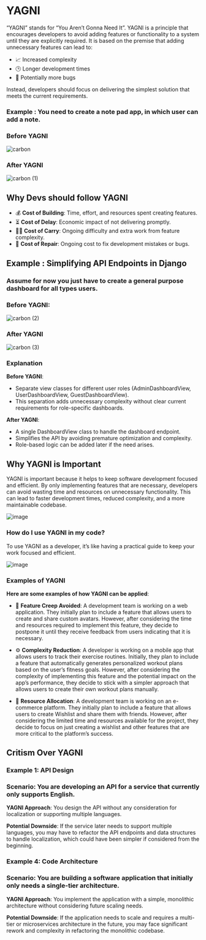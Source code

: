 # YAGNI 

“YAGNI” stands for “You Aren’t Gonna Need It”. YAGNI is a principle that encourages developers to avoid adding features or functionality to a system until they are explicitly required. It is based on the premise that adding unnecessary features can lead to:

- 📈 Increased complexity
- 🕒 Longer development times
- 🐞 Potentially more bugs 

Instead, developers should focus on delivering the simplest solution that meets the current requirements.


### Example : You need to create a note pad app, in which user can add a note.
###  Before YAGNI
 ![carbon](https://github.com/HarisChandio/YAGNI/assets/86180280/f3b9e417-8790-4fc8-bb8e-0ee415f5116b)


### After YAGNI
![carbon (1)](https://github.com/HarisChandio/YAGNI/assets/86180280/de0de850-1c8b-4c16-bf5f-e72ae3331f33)




## Why Devs should follow YAGNI

- 💰 **Cost of Building**: Time, effort, and resources spent creating features.
- ⏳ **Cost of Delay**: Economic impact of not delivering promptly.
- 🏋️‍♂️ **Cost of Carry**: Ongoing difficulty and extra work from feature complexity.
- 🔧 **Cost of Repair**: Ongoing cost to fix development mistakes or bugs.

## Example : Simplifying API Endpoints in Django
### Assume for now you just have to create a general purpose dashboard for all types users.
### Before YAGNI:
![carbon (2)](https://github.com/HarisChandio/YAGNI/assets/86180280/97abb3b1-0a70-40d2-8393-3ed85c8e03d6)


### After YAGNI

![carbon (3)](https://github.com/HarisChandio/YAGNI/assets/86180280/c039975e-2870-4692-8c3f-061665bab229)



### Explanation
**Before YAGNI**:

- Separate view classes for different user roles (AdminDashboardView, UserDashboardView, GuestDashboardView).
- This separation adds unnecessary complexity without clear current requirements for role-specific dashboards.

**After YAGNI**:

- A single DashboardView class to handle the dashboard endpoint.
- Simplifies the API by avoiding premature optimization and complexity.
- Role-based logic can be added later if the need arises.



## Why YAGNI is Important

YAGNI is important because it helps to keep software development focused and efficient. By only implementing features that are necessary, developers can avoid wasting time and resources on unnecessary functionality. This can lead to faster development times, reduced complexity, and a more maintainable codebase.

![image](https://github.com/HarisChandio/YAGNI/assets/86180280/08df63ce-e6df-4cc3-9555-fcb555e74c9c)

### How do I use YAGNI in my code?

To use YAGNI as a developer, it’s like having a practical guide to keep your work focused and efficient.

![image](https://github.com/HarisChandio/YAGNI/assets/86180280/eb3daaec-5e04-4731-9077-8dc4bcf85a1e)

### Examples of YAGNI

**Here are some examples of how YAGNI can be applied**:

- 🛑 **Feature Creep Avoided**: A development team is working on a web application. They initially plan to include a feature that allows users to create and share custom avatars. However, after considering the time and resources required to implement this feature, they decide to postpone it until they receive feedback from users indicating that it is necessary.

- ⚙️ **Complexity Reduction**: A developer is working on a mobile app that allows users to track their exercise routines. Initially, they plan to include a feature that automatically generates personalized workout plans based on the user’s fitness goals. However, after considering the complexity of implementing this feature and the potential impact on the app’s performance, they decide to stick with a simpler approach that allows users to create their own workout plans manually.

- 💼 **Resource Allocation**: A development team is working on an e-commerce platform. They initially plan to include a feature that allows users to create Wishlist and share them with friends. However, after considering the limited time and resources available for the project, they decide to focus on just creating a wishlist and other features that are more critical to the platform’s success.


## Critism Over YAGNI

### Example 1: API Design
### Scenario: You are developing an API for a service that currently only supports English.

**YAGNI Approach**: You design the API without any consideration for localization or supporting multiple languages.

**Potential Downside**: If the service later needs to support multiple languages, you may have to refactor the API endpoints and data structures to handle localization, which could have been simpler if considered from the beginning.

### Example 4: Code Architecture
### Scenario: You are building a software application that initially only needs a single-tier architecture.

**YAGNI Approach**: You implement the application with a simple, monolithic architecture without considering future scaling needs.

**Potential Downside**: If the application needs to scale and requires a multi-tier or microservices architecture in the future, you may face significant rework and complexity in refactoring the monolithic codebase.
